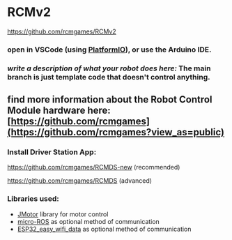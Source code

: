 # RCMv2
https://github.com/rcmgames/RCMv2
### open in VSCode (using [PlatformIO](https://platformio.org/platformio-ide)), or use the Arduino IDE.

### _write a description of what your robot does here:_ The main branch is just template code that doesn't control anything.

## find more information about the Robot Control Module hardware here: [https://github.com/rcmgames](https://github.com/rcmgames?view_as=public)

### Install Driver Station App:

https://github.com/rcmgames/RCMDS-new (recommended)

https://github.com/rcmgames/RCMDS (advanced)

### Libraries used:
* [JMotor](https://github.com/joshua-8/JMotor) library for motor control
* [micro-ROS](https://micro.ros.org/) as optional method of communication
* [ESP32_easy_wifi_data](https://github.com/joshua-8/ESP32_easy_wifi_data) as optional method of communication
